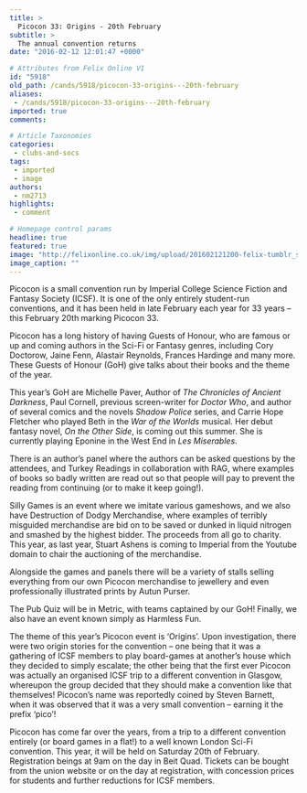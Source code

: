 ```yaml
---
title: >
  Picocon 33: Origins - 20th February
subtitle: >
  The annual convention returns
date: "2016-02-12 12:01:47 +0000"

# Attributes from Felix Online V1
id: "5918"
old_path: /cands/5918/picocon-33-origins---20th-february
aliases:
 - /cands/5918/picocon-33-origins---20th-february
imported: true
comments:

# Article Taxonomies
categories:
 - clubs-and-socs
tags:
 - imported
 - image
authors:
 - nm2713
highlights:
 - comment

# Homepage control params
headline: true
featured: true
image: "http://felixonline.co.uk/img/upload/201602121200-felix-tumblr_static_24anzp00fvesog8sk00wg44sg.jpg"
image_caption: ""
---
```


Picocon is a small convention run by Imperial College Science Fiction and Fantasy Society (ICSF). It is one of the only entirely student-run conventions, and it has been held in late February each year for 33 years – this February 20th marking Picocon 33.

Picocon has a long history of having Guests of Honour, who are famous or up and coming authors in the Sci-Fi or Fantasy genres, including Cory Doctorow, Jaine Fenn, Alastair Reynolds, Frances Hardinge and many more. These Guests of Honour (GoH) give talks about their books and the theme of the year.

This year’s GoH are Michelle Paver, Author of _The Chronicles of Ancient Darkness_, Paul Cornell, previous screen-writer for _Doctor Who_, and author of several comics and the novels _Shadow Police_ series, and Carrie Hope Fletcher who played Beth in the _War of the Worlds_ musical. Her debut fantasy novel, _On the Other Side_, is coming out this summer. She is currently playing Eponine in the West End in _Les Miserables_.

There is an author’s panel where the authors can be asked questions by the attendees, and Turkey Readings in collaboration with RAG, where examples of books so badly written are read out so that people will pay to prevent the reading from continuing (or to make it keep going!).

Silly Games is an event where we imitate various gameshows, and we also have Destruction of Dodgy Merchandise, where examples of terribly misguided merchandise are bid on to be saved or dunked in liquid nitrogen and smashed by the highest bidder. The proceeds from all go to charity. This year, as last year, Stuart Ashens is coming to Imperial from the Youtube domain to chair the auctioning of the merchandise.

Alongside the games and panels there will be a variety of stalls selling everything from our own Picocon merchandise to jewellery and even professionally illustrated prints by Autun Purser.

The Pub Quiz will be in Metric, with teams captained by our GoH! Finally, we also have an event known simply as Harmless Fun.

The theme of this year’s Picocon event is ‘Origins’. Upon investigation, there were two origin stories for the convention – one being that it was a gathering of ICSF members to play board-games at another’s house which they decided to simply escalate; the other being that the first ever Picocon was actually an organised ICSF trip to a different convention in Glasgow, whereupon the group decided that they should make a convention like that themselves! Picocon’s name was reportedly coined by Steven Barnett, when it was observed that it was a very small convention – earning it the prefix ‘pico’!

Picocon has come far over the years, from a trip to a different convention entirely (or board games in a flat!) to a well known London Sci-Fi convention. This year, it will be held on Saturday 20th of February. Registration beings at 9am on the day in Beit Quad. Tickets can be bought from the union website or on the day at registration, with concession prices for students and further reductions for ICSF members.
